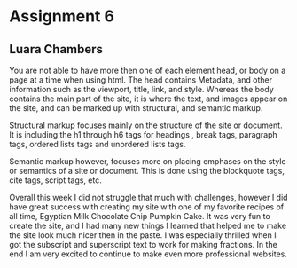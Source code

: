 # Assignment 6

## Luara Chambers

You are not able to have more then one of each element head, or body on a page at a time when using html. The head contains Metadata, and other information such as the viewport, title, link, and style. Whereas the body contains the main part of the site, it is where the text, and images appear on the site, and can be marked up with structural, and semantic markup.

Structural markup focuses mainly on the structure of the site or document. It is including the h1 through h6 tags for headings , break tags, paragraph tags, ordered lists tags and unordered lists tags.

Semantic markup however, focuses more on placing emphases on the style or semantics of a site or document. This is done using the blockquote tags, cite tags, script tags, etc.

Overall this week I did not struggle that much with challenges, however I did have great success with creating my site with one of my favorite recipes of all time, Egyptian Milk Chocolate Chip Pumpkin Cake. It was very fun to create the site, and I had many new things I learned that helped me to make the site look much nicer then in the paste. I was especially thrilled when I got the subscript and superscript text to work for making fractions. In the end I am very excited to continue to make even more professional websites.
